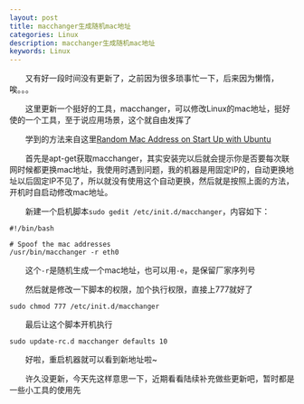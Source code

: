 ```yaml
---
layout: post
title: macchanger生成随机mac地址
categories: Linux
description: macchanger生成随机mac地址
keywords: Linux 
---
```


　　又有好一段时间没有更新了，之前因为很多琐事忙一下，后来因为懒惰，唉。。。

　　这里更新一个挺好的工具，macchanger，可以修改Linux的mac地址，挺好使的一个工具，至于说应用场景，这个就自由发挥了

　　学到的方法来自这里[Random Mac Address on Start Up with Ubuntu](http://sumo.ly/hcLa)

　　首先是apt-get获取macchanger，其实安装完以后就会提示你是否要每次联网时候都更换mac地址，我使用时遇到问题，我的机器是用固定IP的，自动更换地址以后固定IP不见了，所以就没有使用这个自动更换，然后就是按照上面的方法，开机时自启动修改mac地址。

　　新建一个启机脚本`sudo gedit /etc/init.d/macchanger`，内容如下：

```
#!/bin/bash

# Spoof the mac addresses
/usr/bin/macchanger -r eth0

```

　　这个`-r`是随机生成一个mac地址，也可以用`-e`，是保留厂家序列号

　　然后就是修改一下脚本的权限，加个执行权限，直接上777就好了

```
sudo chmod 777 /etc/init.d/macchanger
```

　　最后让这个脚本开机执行

```
sudo update-rc.d macchanger defaults 10
```

　　好啦，重启机器就可以看到新地址啦~

　　许久没更新，今天先这样意思一下，近期看看陆续补充做些更新吧，暂时都是一些小工具的使用先
